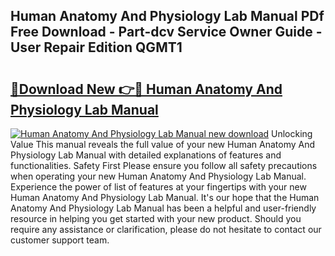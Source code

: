## Human Anatomy And Physiology Lab Manual PDf Free Download - Part-dcv Service Owner Guide - User Repair Edition QGMT1

# <h2><a href="http://bc4082.oget.top/?id=Human+Anatomy+And+Physiology+Lab+Manual">🔗Download New 👉🔴 Human Anatomy And Physiology Lab Manual</a></h2>

[![Human Anatomy And Physiology Lab Manual new download](https://i.imgur.com/5g1atiW.png)](http://bc4082.oget.top/?id=Human+Anatomy+And+Physiology+Lab+Manual)
Unlocking Value This manual reveals the full value of your new Human Anatomy And Physiology Lab Manual with detailed explanations of features and functionalities. Safety First Please ensure you follow all safety precautions when operating your new Human Anatomy And Physiology Lab Manual. Experience the power of list of features at your fingertips with your new Human Anatomy And Physiology Lab Manual. It's our hope that the Human Anatomy And Physiology Lab Manual has been a helpful and user-friendly resource in helping you get started with your new product. Should you require any assistance or clarification, please do not hesitate to contact our customer support team.
